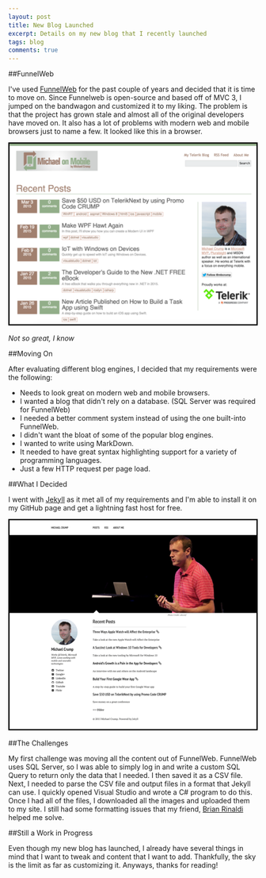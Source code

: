 ```yaml
---
layout: post
title: New Blog Launched
excerpt: Details on my new blog that I recently launched
tags: blog
comments: true
---
```


##FunnelWeb


I've used [FunnelWeb](http://www.funnelweblog.com/) for the past couple of years and decided that it is time to move on. Since Funnelweb is open-source and based off of MVC 3, I jumped on the bandwagon and customized it to my liking. The problem is that the project has grown stale and almost all of the original developers have moved on. It also has a lot of problems with modern web and mobile browsers just to name a few. It looked like this in a browser. 

![image](./files/funnelweb.png)

*Not so great, I know*

##Moving On

After evaluating different blog engines, I decided that my requirements were the following:

* Needs to look great on modern web and mobile browsers. 
* I wanted a blog that didn't rely on a database. (SQL Server was required for FunnelWeb)
* I needed a better comment system instead of using the one built-into FunnelWeb. 
* I didn't want the bloat of some of the popular blog engines. 
* I wanted to write using MarkDown.
* It needed to have great syntax highlighting support for a variety of programming languages. 
* Just a few HTTP request per page load. 

##What I Decided

I went with [Jekyll](http://jekyllrb.com/) as it met all of my requirements and I'm able to install it on my GitHub page and get a lightning fast host for free. 

![image](./files/jekyllblogmc.png)

##The Challenges

My first challenge was moving all the content out of FunnelWeb. FunnelWeb uses SQL Server, so I was able to simply log in and write a custom SQL Query to return only the data that I needed. I then saved it as a CSV file. Next, I needed to parse the CSV file and output files in a format that Jekyll can use. I quickly opened Visual Studio and wrote a C# program to do this. Once I had all of the files, I downloaded all the images and uploaded them to my site. I still had some formatting issues that my friend, [Brian Rinaldi](https://twitter.com/remotesynth) helped me solve. 

##Still a Work in Progress

Even though my new blog has launched, I already have several things in mind that I want to tweak and content that I want to add. Thankfully, the sky is the limit as far as customizing it. Anyways, thanks for reading!

